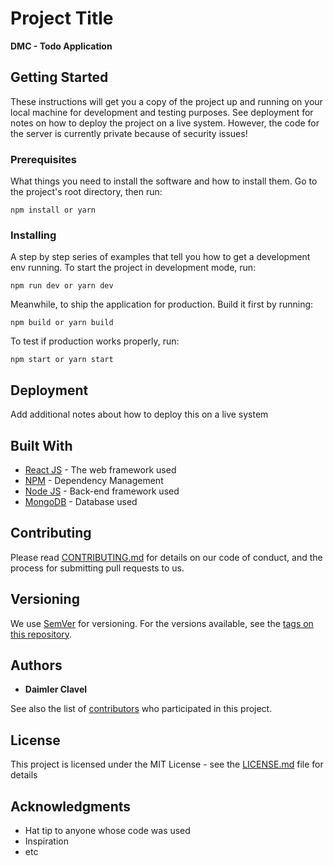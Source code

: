 # Project Title

  **DMC - Todo Application**

## Getting Started

These instructions will get you a copy of the project up and running on your local machine for development and testing purposes. See deployment for notes on how to deploy the project on a live system. However, the code for the server is currently private because of security issues!

### Prerequisites

What things you need to install the software and how to install them.
Go to the project's root directory, then run:
```
npm install or yarn
```
### Installing

A step by step series of examples that tell you how to get a development env running.
To start the project in development mode, run:

```
npm run dev or yarn dev
```

Meanwhile, to ship the application for production. Build it first by running:

```
npm build or yarn build
```
To test if production works properly, run:
```
npm start or yarn start
```


## Deployment

Add additional notes about how to deploy this on a live system

## Built With

* [React JS](https://reactjs.org/docs/getting-started.html) - The web framework used
* [NPM](https://www.npmjs.com/) - Dependency Management
* [Node JS](https://nodejs.org/en/docs/) - Back-end framework used
* [MongoDB](https://www.mongodb.com/what-is-mongodb) - Database used

## Contributing

Please read [CONTRIBUTING.md](https://gist.github.com/PurpleBooth/b24679402957c63ec426) for details on our code of conduct, and the process for submitting pull requests to us.

## Versioning

We use [SemVer](http://semver.org/) for versioning. For the versions available, see the [tags on this repository](https://github.com/dmclavel/todo-app/tags). 

## Authors

* **Daimler Clavel**

See also the list of [contributors](https://github.com/dmclavel/todo-app/contributors) who participated in this project.

## License

This project is licensed under the MIT License - see the [LICENSE.md](https://github.com/dmclavel/todo-app/blob/master/LICENSE) file for details

## Acknowledgments

* Hat tip to anyone whose code was used
* Inspiration
* etc
